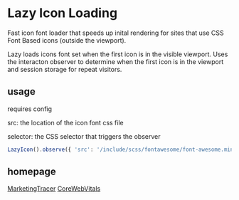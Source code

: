 # Lazy Icon Loading
Fast icon font loader that speeds up inital rendering for sites that use CSS Font Based icons (outside the viewport). 

Lazy loads icons font set when the first icon is in the visible viewport. Uses the interacton observer to determine when the first icon is in the viewport and session storage for repeat visitors.

## usage
requires config

src: the location of the icon font css file

selector: the CSS selector that triggers the observer

```javascript
LazyIcon().observe({ 'src': '/include/scss/fontawesome/font-awesome.min.css', 'selector': '.fa' })
```

## homepage
[MarketingTracer](https://www.marketingtracer.com)
[CoreWebVitals](https://corewebvitals.io)
